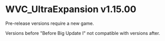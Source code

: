 # WVC_UltraExpansion v1.15.00

Pre-release versions require a new game.

Versions before "Before Big Update I" not compatible with versions after.
